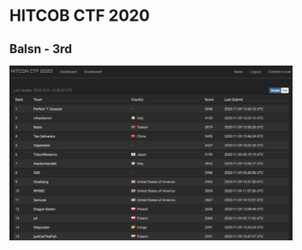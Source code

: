 # HITCOB CTF 2020
## Balsn - 3rd
![scoreboard](https://github.com/ssspeedgit00/CTF/blob/master/2020/hitcon/scoreboard.png)
